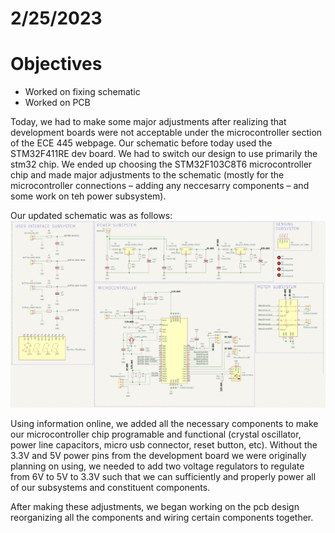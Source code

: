 # 2/25/2023
# Objectives
- Worked on fixing schematic
- Worked on PCB

Today, we had to make some major adjustments after realizing that development boards were not acceptable under the microcontroller section of the ECE 445 webpage. Our schematic before today used the STM32F411RE dev board. We had to switch our design to use primarily the stm32 chip. We ended up choosing the STM32F103C8T6 microcontroller chip and made major adjustments to the schematic (mostly for the microcontroller connections – adding any neccesarry components – and some work on teh power subsystem).

Our updated schematic was as follows: 
![](Schematic-2-25-2023.png)

Using information online, we added all the necessary components to make our microcontroller chip programable and functional (crystal oscillator, power line capacitors, micro usb connector, reset button, etc). Without the 3.3V and 5V power pins from the development board we were originally planning on using, we needed to add two voltage regulators to regulate from 6V to 5V to 3.3V such that we can sufficiently and properly power all of our subsystems and constituent components. 

After making these adjustments, we began working on the pcb design reorganizing all the components and wiring certain components together.